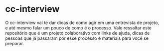 # cc-interview

O cc-interview vai te dar dicas de como agir em uma entrevista de projeto, e até mesmo falar um pouco de como é o processo. Vale ressaltar este repositório que é um projeto colaborativo com links de ajuda, dicas de pessoas que já passaram por esse processo e materiais para você se preparar. 
